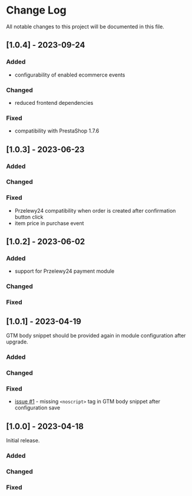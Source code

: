 # Change Log
All notable changes to this project will be documented in this file.

## [1.0.4] - 2023-09-24

### Added
- configurability of enabled ecommerce events

### Changed
- reduced frontend dependencies

### Fixed
- compatibility with PrestaShop 1.7.6

## [1.0.3] - 2023-06-23

### Added

### Changed

### Fixed
- Przelewy24 compatibility when order is created after confirmation button click
- item price in purchase event

## [1.0.2] - 2023-06-02

### Added
- support for Przelewy24 payment module

### Changed

### Fixed

## [1.0.1] - 2023-04-19
GTM body snippet should be provided again in module configuration after upgrade.

### Added

### Changed

### Fixed
- [issue #1](https://github.com/tagconcierge/tc-prestashop-module-free/issues/1) -
  missing `<noscript>` tag in GTM body snippet after configuration save

## [1.0.0] - 2023-04-18

Initial release.

### Added

### Changed

### Fixed
